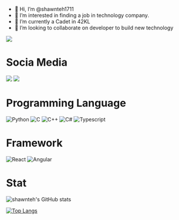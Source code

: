 - 👋 Hi, I’m @shawnteh1711
- 👀 I’m interested in finding a job in technology company.
- 🌱 I’m currently a Cadet in 42KL
- 💞️ I’m looking to collaborate on developer to build new technology 

[![](https://visitcount.itsvg.in/api?id=shawnteh1711&label=Profile%20Views&color=1&pretty=false)](https://visitcount.itsvg.in)

# Socia Media
[![](https://img.shields.io/badge/LinkedIn-0077B5?style=for-the-badge&logo=linkedin&logoColor=white)](https://www.linkedin.com/in/shawn-teh-329568126/)
[![](https://img.shields.io/badge/Gmail-red?style=for-the-badge&logo=gmail&logoColor=white)](mailto:fongsiongshawn@gmail.com)

# Programming Language
![Python](https://img.shields.io/badge/Python-3.10-blue?style=for-the-badge&logo=python&logoColor=ffdd54)
![C](https://img.shields.io/badge/c-blue?style=for-the-badge&logo=C&logoColor=white)
![C++](https://img.shields.io/badge/C++-blue?style=for-the-badge&logo=c%2B%2B&logoColor=white)
![C#](https://img.shields.io/badge/C%23-blue?style=for-the-badge&logo=c-sharp&logoColor=white)
![Typescript](https://img.shields.io/badge/Typescript-blue?style=for-the-badge&logo=typescript&logoColor=white)

# Framework
![React](https://img.shields.io/badge/React-black?style=for-the-badge&logo=react&logoColor=white)
![Angular](https://img.shields.io/badge/Angular-black?style=for-the-badge&logo=angular&logoColor=red)




<!---
shawnteh1711/shawnteh1711 is a ✨ special ✨ repository because its `README.md` (this file) appears on your GitHub profile.
You can click the Preview link to take a look at your changes.
--->

# Stat

![shawnteh's GitHub stats](https://github-readme-stats.vercel.app/api?username=shawnteh1711&show_icons=true&theme=transparent)

[![Top Langs](https://github-readme-stats.vercel.app/api/top-langs/?username=shawnteh1711&layout=compact)](https://github.com/anuraghazra/github-readme-stats)

